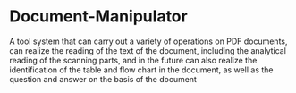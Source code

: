 # Document-Manipulator
A tool system that can carry out a variety of operations on PDF documents, can realize the reading of the text of the document, including the analytical reading of the scanning parts, and in the future can also realize the identification of the table and flow chart in the document, as well as the question and answer on the basis of the document
